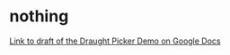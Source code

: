 # nothing



[Link to draft of the Draught Picker Demo on Google Docs](https://docs.google.com/presentation/d/1WNhwQiL_IoQwNKzMpL0cyGauUBdpQviFXmnUaLISulw/edit?usp=sharing)
